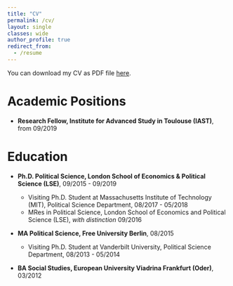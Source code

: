 ```yaml
---
title: "CV"
permalink: /cv/
layout: single
classes: wide
author_profile: true
redirect_from:
  - /resume
---
```


<!-- {% include base_path %} -->

You can download my CV as PDF file [here](dl.dropboxusercontent.com/s/gdscez6xqclon7a/CV_EN_Jan_Stuckatz.pdf?dl=0).

Academic Positions
======
* **Research Fellow, Institute for Advanced Study in Toulouse (IAST)**, from 09/2019

Education
======
* **Ph.D. Political Science, London School of Economics & Political Science (LSE)**, 09/2015 - 09/2019
  * Visiting Ph.D. Student at Massachusetts Institute of Technology (MIT), Political Science Department, 08/2017 - 05/2018
  * MRes in Political Science, London School of Economics and Political Science (LSE), _with distinction_ 09/2016

* **MA Political Science, Free University Berlin**, 08/2015
  * Visiting Ph.D. Student at Vanderbilt University, Political Science Department,  08/2013 - 05/2014

* **BA Social Studies, European University Viadrina Frankfurt (Oder)**, 03/2012
